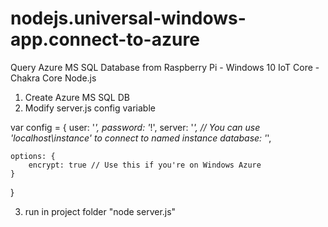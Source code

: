 # nodejs.universal-windows-app.connect-to-azure
Query Azure MS SQL Database from Raspberry Pi - Windows 10 IoT Core - Chakra Core Node.js

1. Create Azure MS SQL DB
2. Modify server.js config variable

var config = {
    user: '*',
    password: '*!',
    server: '*', // You can use 'localhost\\instance' to connect to named instance 
    database: '*',

    options: {
        encrypt: true // Use this if you're on Windows Azure 
    }
}

3. run in project folder "node server.js"
